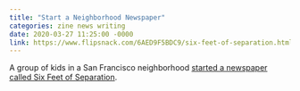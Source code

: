 ```yaml
---
title: "Start a Neighborhood Newspaper"
categories: zine news writing
date: 2020-03-27 11:25:00 -0000
link: https://www.flipsnack.com/6AED9F5BDC9/six-feet-of-separation.html
---
```

A group of kids in a San Francisco neighborhood [started a newspaper called Six Feet of Separation](https://www.flipsnack.com/6AED9F5BDC9/six-feet-of-separation.html).